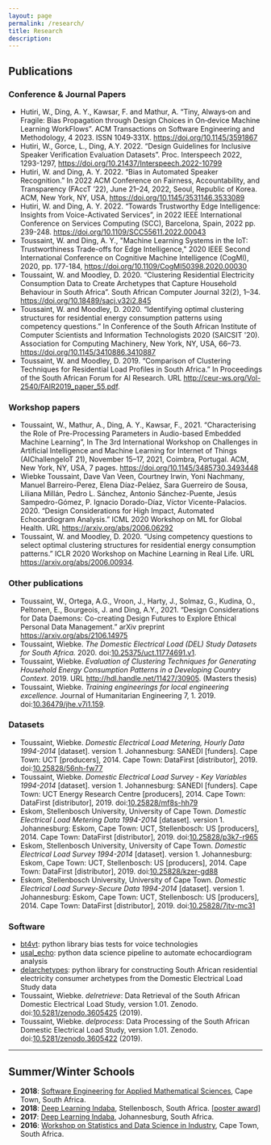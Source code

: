 ```yaml
---
layout: page
permalink: /research/
title: Research
description: 
---
```


## Publications
### Conference & Journal Papers
*  Hutiri, W., Ding, A. Y., Kawsar, F. and Mathur, A. “Tiny, Always‑on and Fragile: Bias Propagation through Design Choices in On‑device Machine Learning WorkFlows”. ACM Transactions on Software Engineering and Methodology, 4 2023. ISSN 1049‑331X. <a href="https://doi.org/10.1145/3591867" target="_blank">https://doi.org/10.1145/3591867</a> 
* Hutiri, W., Gorce, L., Ding, A.Y. 2022. “Design Guidelines for Inclusive Speaker Verification Evaluation Datasets”. Proc. Interspeech 2022, 1293-1297, <a href="https://doi.org/10.21437/Interspeech.2022-10799" target="_blank">https://doi.org/10.21437/Interspeech.2022-10799</a> 
* Hutiri, W. and Ding, A. Y. 2022. “Bias in Automated Speaker Recognition.” In 2022 ACM Conference on Fairness, Accountability, and Transparency (FAccT ’22), June 21–24, 2022, Seoul, Republic of Korea. ACM, New York, NY, USA, <a href="https://doi.org/10.1145/3531146.3533089" target="_blank">https://doi.org/10.1145/3531146.3533089</a> 
* Hutiri, W. and Ding, A. Y. 2022. “Towards Trustworthy Edge Intelligence: Insights from Voice-Activated Services”, in 2022 IEEE International Conference on Services Computing (SCC), Barcelona, Spain, 2022 pp. 239-248. <a href="https://doi.org/10.1109/SCC55611.2022.00043" target="_blank">https://doi.org/10.1109/SCC55611.2022.00043</a>
* Toussaint, W. and Ding, A. Y., "Machine Learning Systems in the IoT: Trustworthiness Trade-offs for Edge Intelligence," 2020 IEEE Second International Conference on Cognitive Machine Intelligence (CogMI), 2020, pp. 177-184, <a href="https://doi.org/10.1109/CogMI50398.2020.00030" target="_blank">https://doi.org/10.1109/CogMI50398.2020.00030</a>
* Toussaint, W. and Moodley, D. 2020. “Clustering Residential Electricity Consumption Data to Create Archetypes that Capture Household Behaviour in South Africa”. South African Computer Journal 32(2), 1–34. <a href="https://doi.org/10.18489/sacj.v32i2.845" target="_blank">https://doi.org/10.18489/sacj.v32i2.845</a>
* Toussaint, W. and Moodley, D. 2020. “Identifying optimal clustering structures for residential energy consumption patterns using competency questions.” In Conference of the South African Institute of Computer Scientists and Information Technologists 2020 (SAICSIT '20). Association for Computing Machinery, New York, NY, USA, 66–73. <a href="https://doi.org/10.1145/3410886.3410887" target="_blank">https://doi.org/10.1145/3410886.3410887</a>
* Toussaint, W. and Moodley, D. 2019. “Comparison of Clustering Techniques for Residential Load Profiles in South Africa.” In Proceedings of the South African Forum for AI Research. URL <a href="http://ceur-ws.org/Vol-2540/FAIR2019_paper_55.pdf" target="_blank">http://ceur-ws.org/Vol-2540/FAIR2019_paper_55.pdf</a>.

### Workshop papers
* Toussaint, W., Mathur, A., Ding, A. Y., Kawsar, F., 2021. “Characterising the Role of Pre-Processing Parameters in Audio-based Embedded Machine Learning”, In The 3rd International Workshop on Challenges in Artificial Intelligence and Machine Learning for Internet of Things (AIChallengeIoT 21), November 15–17, 2021, Coimbra, Portugal. ACM, New York, NY, USA, 7 pages. <a href="https://doi.org/10.1145/3485730.3493448" target="_blank">https://doi.org/10.1145/3485730.3493448</a> 
* Wiebke Toussaint, Dave Van Veen, Courtney Irwin, Yoni Nachmany, Manuel Barreiro-Perez, Elena Díaz-Peláez, Sara Guerreiro de Sousa, Liliana Millán, Pedro L. Sánchez, Antonio Sánchez-Puente, Jesús Sampedro-Gómez, P. Ignacio Dorado-Díaz, Víctor Vicente-Palacios. 2020. “Design Considerations for High Impact, Automated Echocardiogram Analysis.” ICML 2020 Workshop on ML for Global Health. URL <a href="https://arxiv.org/abs/2006.06292" target="_blank">https://arxiv.org/abs/2006.06292</a>
* Toussaint, W. and Moodley, D. 2020. “Using competency questions to select optimal clustering structures for residential energy consumption patterns.” ICLR 2020 Workshop on Machine Learning in Real Life. URL <a href="https://arxiv.org/abs/2006.00934" target="_blank">https://arxiv.org/abs/2006.00934</a>.

### Other publications
* Toussaint, W., Ortega, A.G., Vroon, J., Harty, J., Solmaz, G., Kudina, O., Peltonen, E., Bourgeois, J. and Ding, A.Y., 2021. “Design Considerations for Data Daemons: Co-creating Design Futures to Explore Ethical Personal Data Management.” arXiv preprint <a href="https://arxiv.org/abs/2106.14975" target="_blank">https://arxiv.org/abs/2106.14975</a>
* Toussaint, Wiebke. _The Domestic Electrical Load (DEL) Study Datasets for South Africa._ 2020. doi:<a href="https://doi.org/10.25375/uct.11774691.v1" target="_blank">10.25375/uct.11774691.v1</a>.
* Toussaint, Wiebke. _Evaluation of Clustering Techniques for Generating Household Energy Consumption Patterns in a Developing Country Context._ 2019. URL <a href="http://hdl.handle.net/11427/30905" target="_blank">http://hdl.handle.net/11427/30905</a>. (Masters thesis)
* Toussaint, Wiebke. _Training engineerings for local engineering excellence._ Journal of Humanitarian Engineering 7, 1. 2019. doi:<a href="https://www.researchgate.net/publication/336662390_Journal_of_Humanitarian_Engineering_Guest_Editorial" target="_blank">10.36479/jhe.v7i1.159</a>.

### Datasets
* Toussaint, Wiebke. _Domestic Electrical Load Metering, Hourly Data 1994-2014_ [dataset]. version 1. Johannesburg: SANEDI [funders]. Cape Town: UCT [producers], 2014. Cape Town: DataFirst [distributor], 2019. doi:<a href="https://doi.org/10.25828/56nh-fw77" target="_blank">10.25828/56nh-fw77</a> 
* Toussaint, Wiebke. _Domestic Electrical Load Survey - Key Variables 1994-2014_ [dataset]. version 1. Johannesburg: SANEDI [funders]. Cape Town: UCT Energy Research Centre [producers], 2014. Cape Town: DataFirst [distributor], 2019. doi:<a href="https://doi.org/10.25828/mf8s-hh79" target="_blank">10.25828/mf8s-hh79</a> 
* Eskom, Stellenbosch University, University of Cape Town. _Domestic Electrical Load Metering Data 1994-2014_ [dataset]. version 1. Johannesburg: Eskom, Cape Town: UCT, Stellenbosch: US [producers], 2014. Cape Town: DataFirst [distributor], 2019. doi:<a href="https://doi.org/10.25828/p3k7-r965" target="_blank">10.25828/p3k7-r965</a> 
* Eskom, Stellenbosch University, University of Cape Town. _Domestic Electrical Load Survey 1994-2014_ [dataset]. version 1. Johannesburg: Eskom, Cape Town: UCT, Stellenbosch: US [producers], 2014. Cape Town: DataFirst [distributor], 2019. doi:<a href="https://www.datafirst.uct.ac.za/dataportal/index.php/catalog/755" target="_blank">10.25828/kzer-gd88</a> 
* Eskom, Stellenbosch University, University of Cape Town. _Domestic Electrical Load Survey-Secure Data 1994-2014_ [dataset]. version 1. Johannesburg: Eskom, Cape Town: UCT, Stellenbosch: US [producers], 2014. Cape Town: DataFirst [distributor], 2019. doi:<a href="https://www.datafirst.uct.ac.za/dataportal/index.php/catalog/757" target="_blank">10.25828/7jtv-mc31</a> 

### Software
* <a href="https://github.com/wiebket/bt4vt" target="_blank">bt4vt</a>: python library bias tests for voice technologies
* <a href="https://github.com/dssg/usal_echo_public" target="_blank">usal_echo</a>: python data science pipeline to automate echocardiogram analysis
* <a href="https://github.com/wiebket/delarchetypes" target="_blank">delarchetypes</a>: python library for constructing South African residential electricity consumer archetypes from the Domestic Electrical Load Study data
* Toussaint, Wiebke. _delretrieve_: Data Retrieval of the South African Domestic Electrical Load Study, version 1.01. Zenodo.  doi:<a href="https://doi.org/10.5281/zenodo.3605425" target="_blank">10.5281/zenodo.3605425</a> (2019).
* Toussaint, Wiebke. _delprocess_: Data Processing of the South African Domestic Electrical Load Study, version 1.01. Zenodo.  doi:<a href="https://doi.org/10.5281/zenodo.3605422" target="_blank">10.5281/zenodo.3605422</a> (2019).

---

## Summer/Winter Schools

* __2018__: <a href="https://seams-workshop.gitlab.io/participants/dec2018/" target="_blank">Software Engineering for Applied Mathematical Sciences</a>, Cape Town, South Africa.
* __2018__: <a href="http://www.deeplearningindaba.com/2018/" target="_blank">Deep Learning Indaba</a>, Stellenbosch, South Africa. <a href="../assets/pdf/2018_dlindaba_poster.pdf" target="_blank">[poster award]</a>
* __2017__: <a href="http://www.deeplearningindaba.com/2017/" target="_blank">Deep Learning Indaba</a>, Johannesburg, South Africa. 
* __2016__: <a href="https://inscida.wixsite.com/inscida2016" target="_blank">Workshop on Statistics and Data Science in Industry</a>, Cape Town, South Africa.

